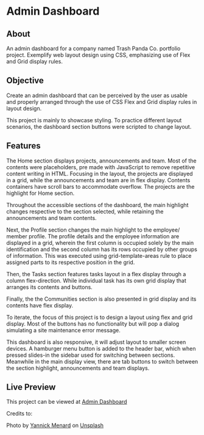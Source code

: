 # Admin Dashboard

## About
An admin dashboard for a company named Trash Panda Co. portfolio project. Exemplify web layout design using CSS, emphasizing use of Flex and Grid display rules.

## Objective
Create an admin dashboard that can be perceived by the user as usable and properly arranged through the use of CSS Flex and Grid display rules in layout design.

This project is mainly to showcase styling. To practice different layout scenarios, the dashboard section buttons were scripted to change layout.

## Features
The Home section displays projects, announcements and team. Most of the contents were placeholders, pre made with JavaScript to remove repetitive content writing in HTML. Focusing in the layout, the projects are displayed in a grid, while the announcements and team are in flex display. Contents containers have scroll bars to accommodate overflow. The projects are the highlight for Home section.

Throughout the accessible sections of the dashboard, the main highlight changes respective to the section selected, while retaining the announcements and team contents.

Next, the Profile section changes the main highlight to the employee/ member profile. The profile details and the employee information are displayed in a grid, wherein the first column is occupied solely by the main identification and the second column has its rows occupied by other groups of information. This was executed using grid-template-areas rule to place assigned parts to its respective position in the grid.

Then, the Tasks section features tasks layout in a flex display through a column flex-direction. While individual task has its own grid display that arranges its contents and buttons.

Finally, the the Communities section is also presented in grid display and its contents have flex display.

To iterate, the focus of this project is to design a layout using flex and grid display. Most of the buttons has no functionality but will pop a dialog simulating a site maintenance error message.

This dashboard is also responsive, it will adjust layout to smaller screen devices. A hamburger menu button is added to the header bar, which when pressed slides-in the sidebar used for switching between sections. Meanwhile in the main display view, there are tab buttons to switch between the section highlight, announcements and team displays.

## Live Preview
This project can be viewed at [Admin Dashboard](https://makieldeviso.github.io/admin-dashboard/)

Credits to:

Photo by <a href="https://unsplash.com/@yannickmenard?utm_source=unsplash&utm_medium=referral&utm_content=creditCopyText">Yannick Menard</a> on <a href="https://unsplash.com/photos/gJ2rP19xx6M?utm_source=unsplash&utm_medium=referral&utm_content=creditCopyText">Unsplash</a>
  
  